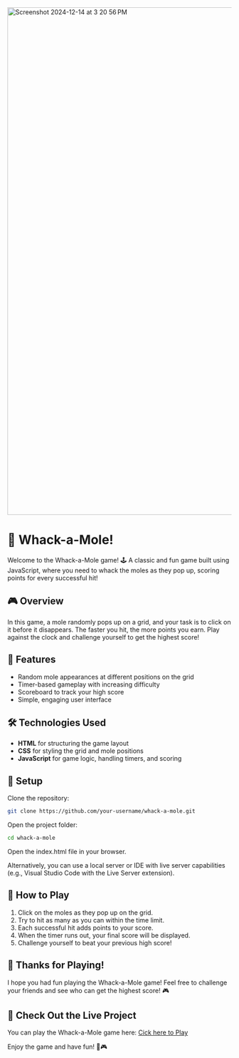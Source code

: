 <img width="1139" alt="Screenshot 2024-12-14 at 3 20 56 PM" src="https://github.com/user-attachments/assets/c43c463a-6822-4cbf-9098-ac06889f0d3e" />

# 🦔 Whack-a-Mole!

Welcome to the Whack-a-Mole game! 🕹️ A classic and fun game built using JavaScript, where you need to whack the moles as they pop up, scoring points for every successful hit!

## 🎮 Overview

In this game, a mole randomly pops up on a grid, and your task is to click on it before it disappears. The faster you hit, the more points you earn. Play against the clock and challenge yourself to get the highest score!

## 🌟 Features

- Random mole appearances at different positions on the grid
- Timer-based gameplay with increasing difficulty
- Scoreboard to track your high score
- Simple, engaging user interface

## 🛠️ Technologies Used

- **HTML** for structuring the game layout
- **CSS** for styling the grid and mole positions
- **JavaScript** for game logic, handling timers, and scoring

## 🚀 Setup

Clone the repository:

```bash
git clone https://github.com/your-username/whack-a-mole.git
```

Open the project folder:

```bash
cd whack-a-mole
```

Open the index.html file in your browser.

Alternatively, you can use a local server or IDE with live server capabilities (e.g., Visual Studio Code with the Live Server extension).

## 🎯 How to Play

1. Click on the moles as they pop up on the grid.
2. Try to hit as many as you can within the time limit.
3. Each successful hit adds points to your score.
4. When the timer runs out, your final score will be displayed.
5. Challenge yourself to beat your previous high score!

## 🎉 Thanks for Playing!

I hope you had fun playing the Whack-a-Mole game! Feel free to challenge your friends and see who can get the highest score! 🎮

## 🚀 Check Out the Live Project

You can play the Whack-a-Mole game here: [Cick here to Play](https://1whackamole.netlify.app/)

Enjoy the game and have fun! 🦔🎮
